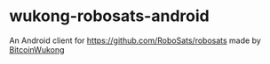 # wukong-robosats-android
An Android client for https://github.com/RoboSats/robosats made by [BitcoinWukong](https://getalby.com/p/bitcoinwukong)
